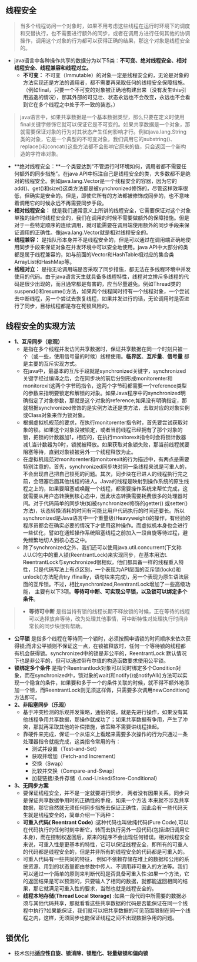 ## 线程安全
> 当多个线程访问一个对象时，如果不用考虑这些线程在运行时环境下的调度和交替执行，也不需要进行额外的同步，或者在调用方进行任何其他的协调操作，调用这个对象的行为都可以获得正确的结果，那这个对象是线程安全的。
* java语言中各种操作共享的数据分为以下5类：**不可变、绝对线程安全、相对线程安全、线程兼容和线程对立。**
  * **不可变：** 不可变（Immutable）的对象一定是线程安全的，无论是对象的方法实现还是方法的调用者，都不需要再采取任何的线程安全保障措施。（例如final，只要一个不可变的对象被正确地构建出来（没有发生this引用逃逸的情况），那其外部的可见壮、状态永远也不会改变，永远也不会看到它在多个线程之中处于不一致的装态。）
 > java语言中，如果共享数据是一个基本数据类型，那么只要在定义时使用final关键字修饰它就可以保证它是不可变的。如果共享数据是一个对象，那就需要保证对象的行为对其状态产生任何影响才行。例如java.lang.String类的对象，它是一个典型的不可变对象，我们调用它的substring()、replace()和concat()这些方法都不会影响它原来的值，只会返回一个新构造的字符串对象。
  * **绝对线程安全：**一个类要达到“不管运行时环境如何，调用者都不需要任何额外的同步措施”。在java API中标注自己是线程安全的类，大多数都不是绝对的线程安全。例如java.lang.Vector是一个线程安全的容器，因为它的add()、get()和size()这类方法都是被synchronized修饰的，尽管这样效率很低，但确实是安全的。但是，即使它所有的方法都被修饰成同步的，也不意味着调用它的时候永远不再需要同步手段。
  * **相对线程安全：** 就是我们通常意义上所讲的线程安全，它需要保证对这个对象单独的操作时线程安全的，我们在调用的时候不需要做额外的保障措施。但是对于一些特定顺序的连续调用，就可能需要在调用端使用额外的同步手段来保证调用的正确性。像java.lang.Vector就是相对线程安全的。
  * **线程兼容：** 是指队形本身并不是线程安全的，但是可以通过在调用端正确地使用同步手段来保证对象在并发环境中可以安全地使用。java API中大部分的类都是属于线程兼容的，如与前面的Vector和HashTable相对应的集合类ArrayList和HashMap等。
  * **线程对立：** 是指无论调用端是否采取了同步措施，都无法在多线程环境中并发使用的代码。由于java语言天生就具备多线程特性，线程对立排斥多线程的代码是很少出现的，而且通常都是有害的，应当尽量避免。例如Thread类的suspend()和resume()方法，如果两个线程同时持有一个线程对象，一个尝试去中断线程，另一个尝试去恢复线程，如果并发进行的话，无论调用时是否进行了同步，目标线程都是存在死锁风险的。
## 线程安全的实现方法
  * **1、互斥同步（悲观）**
    * 是指在多个线程并发访问共享数据时，保证共享数据在同一个时刻只被一个（或一些，使用信号量的时候）线程使用。**临界区**、**互斥量**、**信号量** 都是主要的互斥实现方式。
    * 在java中，最基本的互斥手段就是synchronized关键字，synchronized关键字经过编译之后，会在同步块的前后分别形成monitorenter和monitorexit这两个字节码指令，这两个字节码都需要一个reference类型的参数来指明要锁定和解锁的对象。如果Java程序中的synchronized明确指定了对象参数，那就是这个对象的reference;如果没有明确指定，那就根据synchronized修饰的是实例方法还是类方法，去取对应的对象实例或Class对象来作为锁对象。
    * 根据虚拟机规范的要求，在执行monitorenter指令时，首先要尝试获取对象的锁。如果这个对象没被锁定，或者当前线程已经拥有了那个对象的锁，把锁的计数器加1，相应的，在执行monitorexit指令时会将锁计数器减1,当计数器为0时，锁就被释放。如果获取对象锁失败，那当前线程就要阻塞等待，直到对象锁被另外一个线程释放为止。
    * 在虚拟机规范对monitorenter和monitorexit的行为描述中，有两点是需要特别注意的。首先，synchronized同步块对同一条线程来说是可重人的，不会出现自己把自己锁死的问题。其次，同步块在已进人的线程执行完之前，会阻塞后面其他线程的进人。Java的线程是映射到操作系统的原生线程之上的，如果要阻塞或唤醒一个线程，都需要操作系统来帮忙完成，这就需要从用户态转换到核心态中，因此状态转换需要耗费很多的处理器时间。对于代码简单的同步块(如被synchronized修饰的getter() 或setter()方法)，状态转换消耗的时间有可能比用户代码执行的时间还要长。所以synchronized是Java语言中一个重量级(Heavyweight)的操作，有经验的程序员都会在确实必要的情况下才使用这种操作。而虚拟机本身也会进行一些优化，譬如在通知操作系统阻塞线程之前加入一段自旋等待过程，避免频繁地切人到核心态之中。
    * 除了synchronized之外，我们还可以使用java.util.concurrent(下文称J.U.C)包中的重人锁(ReentrantLock)来实现同步，在基本用法t. ReentrantLock与synchronized很相似，他们都具备一样的线程重入特性，只是代码写法上有点区别，一个表现为API层面的互斥锁(lock()和unlock()方法配合try /finalliy，语句块来完成)，另一个表现为原生语法层面的互斥锁。不过，相比synchronized,ReentrantLock增加了一些高级功能， 主要有以下3项。**等待可中断、可实现公平锁，以及锁可以绑定多个条件**。
> * **等待可中断** 是指当持有锁的线程长期不释放锁的时候，正在等待的线程可以选择放弃等待，改为处理其他事情，可中断特性对处理执行时间非常长的同步块很有帮助。
  * **公平锁** 是指多个线程在等待同一个锁时，必须按照申请锁的时间顺序来依次获得锁;而非公平锁则不保证这一点，在锁被释放时，任何一个等待锁的线程都有机会获得锁。synchronized中的锁是非公平的，ReentrantLock 默认情况下也是非公平的，但可以通过带布尔值的构造函数要求使用公平锁。
  * **锁绑定多个条件** 是指个ReentrantIock对象可以同时绑定多个Condition对象，而在synchronized中，锁对象的wait(和notify()或notifyAll()方法可以实现一个隐含的条件，如果要和多于一个的条件关联的时候，就不得不额外地添加一个锁，而ReentrantLock则无须这样做，只需要多次调用newCondition()方法即可。
  * **2、非阻塞同步（乐观）**
    * 基于冲突检测的乐观并发策略，通俗的说，就是先进行操作，如果没有其他线程争用共享数据，那操作就成功了；如果共享数据有争用，产生了冲突，那就再采取其他的补偿措施，该策略不需要讲线程挂起。
    * 靠硬件来完成，保证一个从语义上看起来需要多次操作的行为只通过一条处理器指令就能完成，这类指令常用的有：
      * 测试并设置（Test-and-Set）
      * 获取并增加（Fetch-and Increment）
      * 交换（Swap）
      * 比较并交换（Compare-and-Swap）
      * 加载链接/条件存储（Load-Linked/Store-Conditional）
  * **3、无同步方案**
    * 要保证线程安全，并不是一定就要进行同步， 两者没有因果关系。同步只是保证共享数据争用时的正确性的手段，如果一个方法 本来就不涉及共享数据，那它自然就无须任何同步措施去保证正确性，因此会有一些代码天生就是线程安全的，简单介绍一下两种：
    * **可重入代码( Reentrant Code)** :这种代码也叫做纯代码(Pure Code),可以在代码执行的任何时刻中断它，转而去执行另外一段代码(包括递归调用它本身)，而在控制权返回后，原来的程序不会出现任何错误。相对线程安全来说，可重入性是更基本的特性，它可以保证线程安全，即所有的可重人的代码都是线程安全的，但是并非所有的线程安全的代码都是可重入的。
    * 可重人代码有一些共同的特征， 例如不依赖存储在堆上的数据和公用的系统资源、用到的状态量都由参数中传人、不调用非可重入的方法等。我们可以通过一个简单的原则来判断代码是否具备可重入性:如果一个方法，它的返回结果是可以预测的，只要输人了相同的数据，就都能返回相同的结果，那它就满足可重入性的要求，当然也就是线程安全的。
    * **线程本地存储(Thread Local Storage)** :如果一段代码中所需要的数据必须与其他代码共享，那就看看这些共享数据的代码是否能保证在同一个线程中执行?如果能保证，我们就可以把共享数据的可见范围限制在同一个线程之内，这样，无须同步也能保证线程之间不出现数据争用的问题。
## 锁优化
* 技术包括**适应性自旋、锁消除、锁粗化、轻量级锁和偏向锁**
